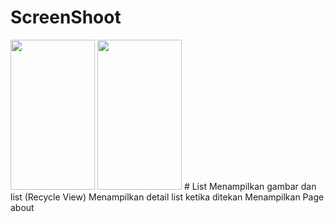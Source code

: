 # ScreenShoot 
<img src="https://user-images.githubusercontent.com/67437292/86272185-5cb6f880-bbf8-11ea-878e-e69e426c8330.png" width="135" height="240">
<img src="https://user-images.githubusercontent.com/67437292/86272180-5aed3500-bbf8-11ea-91a3-ec64c1900de9.png" width="135" height="240">
# List
Menampilkan gambar dan list (Recycle View)
Menampilkan detail list ketika ditekan 
Menampilkan Page about


